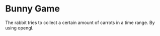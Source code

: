 # Bunny Game
 The rabbit tries to collect a certain amount of carrots in a time range.
By using opengl.
